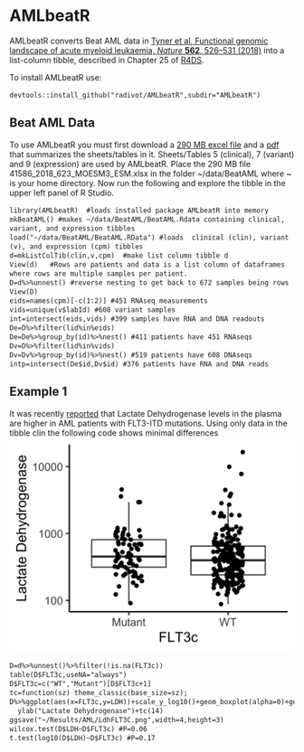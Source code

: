 # AMLbeatR
AMLbeatR converts Beat AML data in 
[Tyner et al, Functional genomic landscape of acute myeloid leukaemia,
*Nature* **562**, 526–531 (2018)](https://www.nature.com/articles/s41586-018-0623-z) into a list-column tibble,
described in Chapter 25 of [R4DS](https://r4ds.had.co.nz/).  

To install AMLbeatR use:  
```
devtools::install_github("radivot/AMLbeatR",subdir="AMLbeatR")
```

## Beat AML Data
To use AMLbeatR you must first download a [290 MB excel file](https://static-content.springer.com/esm/art%3A10.1038%2Fs41586-018-0623-z/MediaObjects/41586_2018_623_MOESM3_ESM.xlsx) and a [pdf](https://static-content.springer.com/esm/art%3A10.1038%2Fs41586-018-0623-z/MediaObjects/41586_2018_623_MOESM1_ESM.pdf) that summarizes the sheets/tables in it. Sheets/Tables 5 (clinical), 7 (variant) and 9 (expression) are used by AMLbeatR. Place the 290 MB file 41586_2018_623_MOESM3_ESM.xlsx in the folder ~/data/BeatAML where ~ is your home directory. Now run the following  and explore the tibble in the upper left panel of R Studio.

```
library(AMLbeatR)  #loads installed package AMLbeatR into memory 
mkBeatAML() #makes ~/data/BeatAML/BeatAML.Rdata containing clinical, variant, and expression tibbles
load("~/data/BeatAML/BeatAML.RData") #loads  clinical (clin), variant (v), and expression (cpm) tibbles  
d=mkListColTib(clin,v,cpm)  #make list column tibble d 
View(d)   #Rows are patients and data is a list column of dataframes where rows are multiple samples per patient.
D=d%>%unnest() #reverse nesting to get back to 672 samples being rows
View(D)
eids=names(cpm)[-c(1:2)] #451 RNAseq measurements
vids=unique(v$labId) #608 variant samples
int=intersect(eids,vids) #399 samples have RNA and DNA readouts
De=D%>%filter(lid%in%eids)
De=De%>%group_by(id)%>%nest() #411 patients have 451 RNAseqs
Dv=D%>%filter(lid%in%vids)
Dv=Dv%>%group_by(id)%>%nest() #519 patients have 608 DNAseqs
intp=intersect(De$id,Dv$id) #376 patients have RNA and DNA reads 
``` 

## Example 1
It was recently [reported](https://www.ncbi.nlm.nih.gov/pubmed/29665898) 
that Lactate Dehydrogenase levels in the plasma are higher in AML patients with FLT3-ITD mutations. Using only data 
in the tibble clin the following code shows minimal differences
![](docs/LdhFLT3C.png)

```
D=d%>%unnest()%>%filter(!is.na(FLT3c))
table(D$FLT3c,useNA="always")
D$FLT3c=c("WT","Mutant")[D$FLT3c+1]
tc=function(sz) theme_classic(base_size=sz);
D%>%ggplot(aes(x=FLT3c,y=LDH))+scale_y_log10()+geom_boxplot(alpha=0)+geom_jitter(width=.15)+
  ylab("Lactate Dehydrogenase")+tc(14)
ggsave("~/Results/AML/LdhFLT3C.png",width=4,height=3)
wilcox.test(D$LDH~D$FLT3c) #P=0.06
t.test(log10(D$LDH)~D$FLT3c) #P=0.17
``` 







